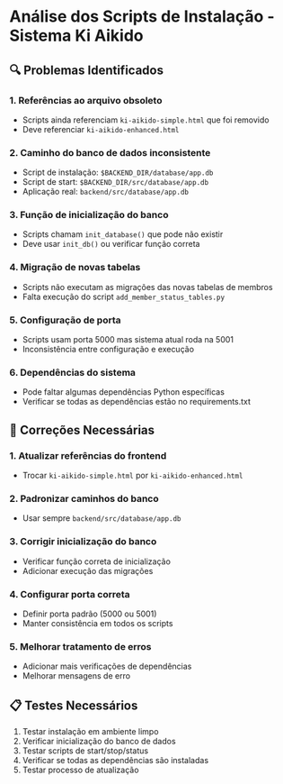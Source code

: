 # Análise dos Scripts de Instalação - Sistema Ki Aikido

## 🔍 Problemas Identificados

### 1. **Referências ao arquivo obsoleto**
- Scripts ainda referenciam `ki-aikido-simple.html` que foi removido
- Deve referenciar `ki-aikido-enhanced.html`

### 2. **Caminho do banco de dados inconsistente**
- Script de instalação: `$BACKEND_DIR/database/app.db`
- Script de start: `$BACKEND_DIR/src/database/app.db`
- Aplicação real: `backend/src/database/app.db`

### 3. **Função de inicialização do banco**
- Scripts chamam `init_database()` que pode não existir
- Deve usar `init_db()` ou verificar função correta

### 4. **Migração de novas tabelas**
- Scripts não executam as migrações das novas tabelas de membros
- Falta execução do script `add_member_status_tables.py`

### 5. **Configuração de porta**
- Scripts usam porta 5000 mas sistema atual roda na 5001
- Inconsistência entre configuração e execução

### 6. **Dependências do sistema**
- Pode faltar algumas dependências Python específicas
- Verificar se todas as dependências estão no requirements.txt

## 🎯 Correções Necessárias

### 1. **Atualizar referências do frontend**
- Trocar `ki-aikido-simple.html` por `ki-aikido-enhanced.html`

### 2. **Padronizar caminhos do banco**
- Usar sempre `backend/src/database/app.db`

### 3. **Corrigir inicialização do banco**
- Verificar função correta de inicialização
- Adicionar execução das migrações

### 4. **Configurar porta correta**
- Definir porta padrão (5000 ou 5001)
- Manter consistência em todos os scripts

### 5. **Melhorar tratamento de erros**
- Adicionar mais verificações de dependências
- Melhorar mensagens de erro

## 📋 Testes Necessários

1. Testar instalação em ambiente limpo
2. Verificar inicialização do banco de dados
3. Testar scripts de start/stop/status
4. Verificar se todas as dependências são instaladas
5. Testar processo de atualização

